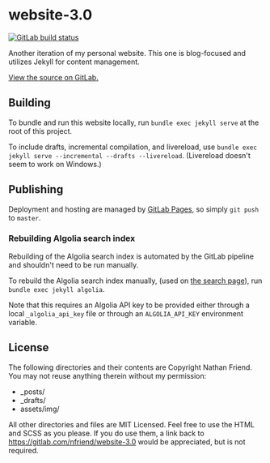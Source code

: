 # website-3.0

<a href="https://gitlab.com/nfriend/website-3.0/pipelines/latest"
  target="_blank"><img
  src="https://gitlab.com/nfriend/website-3.0/badges/master/pipeline.svg"
  alt="GitLab build status"></a>

Another iteration of my personal website. This one is blog-focused and utilizes
Jekyll for content management.

[View the source on GitLab.](https://gitlab.com/nfriend/website-3.0)

## Building

To bundle and run this website locally, run `bundle exec jekyll serve` at the
root of this project.

To include drafts, incremental compilation, and livereload, use `bundle exec jekyll serve --incremental --drafts --livereload`. (Livereload doesn't seem to
work on Windows.)

## Publishing

Deployment and hosting are managed by [GitLab Pages](https://docs.gitlab.com/ee/user/project/pages/), so simply `git push` to `master`.

### Rebuilding Algolia search index

Rebuilding of the Algolia search index is automated by the GitLab pipeline
and shouldn't need to be run manually.

To rebuild the Algolia search index manually, (used on [the search
page](https://nathanfriend.io/search)), run `bundle exec jekyll algolia`.

Note that this requires an Algolia API key to be provided either through a local
`_algolia_api_key` file or through an `ALGOLIA_API_KEY` environment variable.

## License

The following directories and their contents are Copyright Nathan Friend. You
may not reuse anything therein without my permission:

- \_posts/
- \_drafts/
- assets/img/

All other directories and files are MIT Licensed. Feel free to use the HTML and
SCSS as you please. If you do use them, a link back to
https://gitlab.com/nfriend/website-3.0 would be appreciated, but is not
required.
